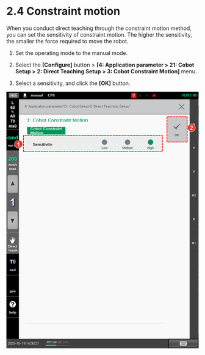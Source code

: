 # 2.4 Constraint motion

When you conduct direct teaching through the constraint motion method, you can set the sensitivity of constraint motion. The higher the sensitivity, the smaller the force required to move the robot.

1.  Set the operating mode to the manual mode.


2.  Select the **\[Configure]** button > **\[4: Application parameter > 21: Cobot Setup > 2: Direct Teaching Setup > 3: Cobot Constraint Motion]** menu.


3. Select a sensitivity, and click the **\[OK]** button.

![](<../_assets/image (46).png>)


